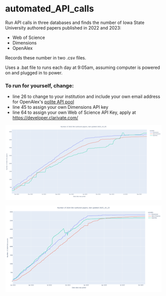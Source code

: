 # automated_API_calls
 
Run API calls in three databases and finds the number of Iowa State University authored papers published in 2022 and 2023:

- Web of Science
- Dimensions
- OpenAlex

Records these number in two .csv files.

Uses a .bat file to runs each day at 9:05am, assuming computer is powered on and plugged in to power.

### To run for yourself, change:
- line 26 to change to your institution and include your own email address for OpenAlex's [polite API pool](https://docs.openalex.org/api#the-polite-pool)
- line 45 to assign your own Dimensions API key
- line 64 to assign your own Web of Science API Key, apply at https://developer.clarivate.com/

![graph](https://github.com/eschares/automated_API_calls/blob/main/ISU_2022_3databases_comparison.png)

![graph](https://github.com/eschares/automated_API_calls/blob/main/ISU_2024_3databases_comparison.png)
